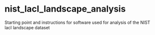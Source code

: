# nist_lacI_landscape_analysis
Starting point and instructions for software used for analysis of the NIST lacI landscape dataset
